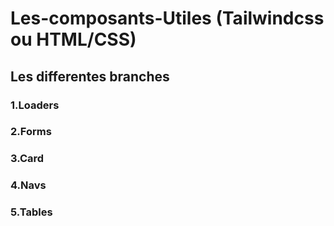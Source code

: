 # Les-composants-Utiles (Tailwindcss ou HTML/CSS)
## Les differentes branches
### 1.Loaders
### 2.Forms
### 3.Card
### 4.Navs
### 5.Tables

